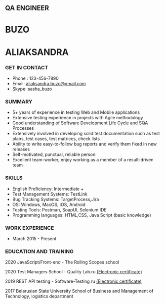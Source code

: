## QA ENGINEER
  
# BUZO
# ALIAKSANDRA

### GET IN CONTACT
* Phone : 123-456-7890
* Email: aliaksandra.buzo@gmail.com
* Skype: sasha_buzo

### SUMMARY

* 5+ years of experience in testing Web and Mobile applications
* Extensive testing experience in projects with Agile methodology
* Good understanding of Software Development Life Cycle and SQA Processes
* Extensively involved in developing solid test documentation such as test plans, test cases, test matrices, check lists
* Ability to write easy-to-follow bug reports and verify them fixed in new releases
* Self-motivated, punctual, reliable person
* Excellent team-worker, enjoy working as a member of a result-driven team


### SKILLS

* English Proficiency: Intermediate +
* Test Management Systems: TestLink
* Bug Tracking Systems: TargetProcess,Jira
* OS: Windows, MacOS, iOS, Android
* Testing Tools: Postman, SoapUI, Selenium IDE
* Programming languages: HTML,CSS, Java Script (basic knowledge)


### WORK EXPERIENCE

* March 2015 - Present


### EDUCATION AND TRAINING

2020  JavaScript/Front-end - The Rolling Scopes school

2020  Test Managers School - Quality Lab.ru
      [(Electronic certificate)](https://quality-lab.ru/school-center/certificate.php?id=21624&lang=en)

2019  REST API testing - Software-Testing.ru
      [(Electronic certificate)](http://cert.software-testing.ru/243671525871321611)

2017 Belarusian State University
     School of Business and Management of Technology, logistics department
